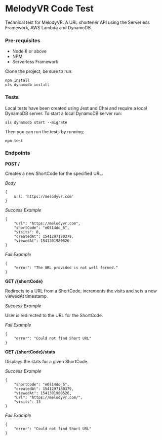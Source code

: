 # MelodyVR Code Test
Technical test for MelodyVR. A URL shortener API using the Serverless Framework, AWS Lambda and DynamoDB.

### Pre-requisites
* Node 8 or above
* NPM
* Serverless Framework

Clone the project, be sure to run:
```
npm install
sls dynamodb install
```

### Tests

Local tests have been created using Jest and Chai and require a local DynamoDB server. To start a local DynamoDB server run:
```
sls dynamodb start --migrate
```

Then you can run the tests by running:
```
npm test
```

### Endpoints
**POST /**

Creates a new ShortCode for the specified URL.

*Body*
```
{
    url: 'https://melodyvr.com'
}
```

*Success Example*
```
{
    "url": "https://melodyvr.com",
    "shortCode": "eOl14do_5",
    "visits": 0,
    "createdAt": 1541297180379,
    "viewedAt": 1541301980526
}
```

*Fail Example*
```
{
    "error": "The URL provided is not well formed."
}
```


**GET /{shortCode}**

Redirects to a URL from a ShortCode, increments the visits and sets a new viewedAt timestamp.

*Success Example*

User is redirected to the URL for the ShortCode.

*Fail Example*
```
{
    "error": "Could not find Short URL"
}
```

**GET /{shortCode}/stats**

Displays the stats for a given ShortCode.

*Success Example*
```
{
    "shortCode": "eOl14do_5",
    "createdAt": 1541297180379,
    "viewedAt": 1541301980526,
    "url": "https://melodyvr.com/",
    "visits": 13
}
```

*Fail Example*
```
{
    "error": "Could not find Short URL"
}
```

